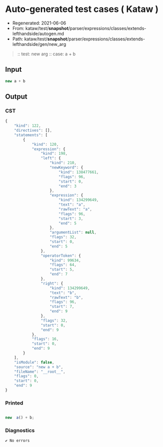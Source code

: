 # Auto-generated test cases ( Kataw )
- Regenerated: 2021-06-06
- From: kataw/test/__snapshot__/parser/expressions/classes/extends-lefthandside/autogen.md
- Path: kataw/test/__snapshot__/parser/expressions/classes/extends-lefthandside/gen/new_arg
> :: test: new arg
> :: case: a + b
## Input

`````js
new a + b
`````
## Output

### CST

```javascript
{
    "kind": 122,
    "directives": [],
    "statements": [
        {
            "kind": 120,
            "expression": {
                "kind": 198,
                "left": {
                    "kind": 210,
                    "newKeyword": {
                        "kind": 138477661,
                        "flags": 96,
                        "start": 0,
                        "end": 3
                    },
                    "expression": {
                        "kind": 134299649,
                        "text": "a",
                        "rawText": "a",
                        "flags": 96,
                        "start": 3,
                        "end": 5
                    },
                    "argumentList": null,
                    "flags": 32,
                    "start": 0,
                    "end": 5
                },
                "operatorToken": {
                    "kind": 99634,
                    "flags": 64,
                    "start": 5,
                    "end": 7
                },
                "right": {
                    "kind": 134299649,
                    "text": "b",
                    "rawText": "b",
                    "flags": 96,
                    "start": 7,
                    "end": 9
                },
                "flags": 32,
                "start": 0,
                "end": 9
            },
            "flags": 16,
            "start": 0,
            "end": 9
        }
    ],
    "isModule": false,
    "source": "new a + b",
    "fileName": "__root__",
    "flags": 0,
    "start": 0,
    "end": 9
}
```

### Printed

```javascript

new  a() + b;
```

### Diagnostics

```javascript
✔ No errors
```

